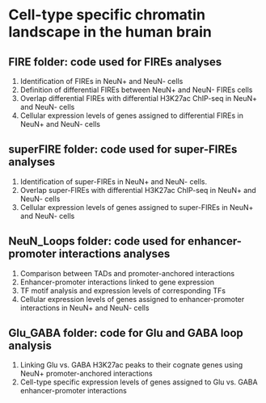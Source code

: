 # Cell-type specific chromatin landscape in the human brain
## FIRE folder: code used for FIREs analyses
1. Identification of FIREs in NeuN+ and NeuN- cells
2. Definition of differential FIREs between NeuN+ and NeuN- FIREs cells
3. Overlap differential FIREs with differential H3K27ac ChIP-seq in NeuN+ and NeuN- cells
4. Cellular expression levels of genes assigned to differential FIREs in NeuN+ and NeuN- cells

## superFIRE folder: code used for super-FIREs analyses
1. Identification of super-FIREs in NeuN+ and NeuN- cells. 
2. Overlap super-FIREs with differential H3K27ac ChIP-seq in NeuN+ and NeuN- cells
3. Cellular expression levels of genes assigned to super-FIREs in NeuN+ and NeuN- cells

## NeuN_Loops folder: code used for enhancer-promoter interactions analyses
1. Comparison between TADs and promoter-anchored interactions
2. Enhancer-promoter interactions linked to gene expression 
3. TF motif analysis and expression levels of corresponding TFs
4. Cellular expression levels of genes assigned to enhancer-promoter interactions in NeuN+ and NeuN- cells

## Glu_GABA folder: code for Glu and GABA loop analysis
1. Linking Glu vs. GABA H3K27ac peaks to their cognate genes using NeuN+ promoter-anchored interactions
2. Cell-type specific expression levels of genes assigned to Glu vs. GABA enhancer-promoter interactions 
